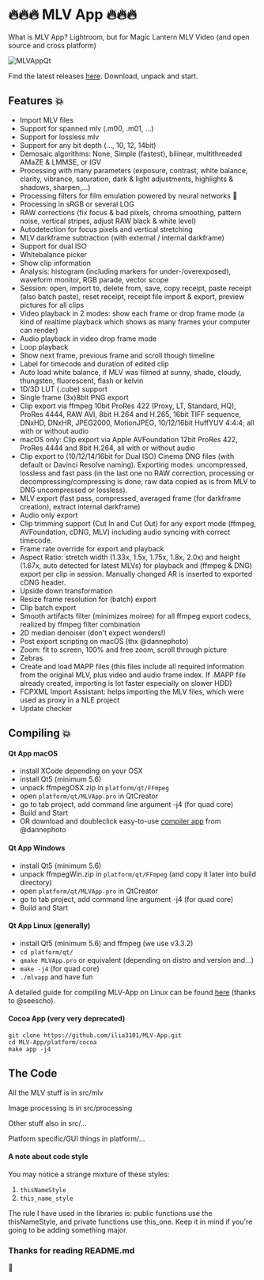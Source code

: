# :fire::fire::fire: MLV App :fire::fire::fire:
What is MLV App? Lightroom, but for Magic Lantern MLV Video (and open source and cross platform)

![MLVAppQt](https://user-images.githubusercontent.com/23642861/43786055-a8edb62e-9a5f-11e8-9154-8d0209068331.png)

Find the latest releases [here](https://ilia3101.github.io/MLV-App/). Download, unpack and start.

## Features :collision:
- Import MLV files
- Support for spanned mlv (.m00, .m01, ...)
- Support for lossless mlv
- Support for any bit depth (…, 10, 12, 14bit)
- Demosaic algorithms: None, Simple (fastest), bilinear, multithreaded AMaZE & LMMSE, or IGV
- Processing with many parameters (exposure, contrast, white balance, clarity, vibrance, saturation, dark & light adjustments, highlights & shadows, sharpen,…)
- Processing filters for film emulation powered by neural networks :ghost:
- Processing in sRGB or several LOG
- RAW corrections (fix focus & bad pixels, chroma smoothing, pattern noise, vertical stripes, adjust RAW black & white level)
- Autodetection for focus pixels and vertical stretching
- MLV darkframe subtraction (with external / internal darkframe)
- Support for dual ISO
- Whitebalance picker
- Show clip information
- Analysis: histogram (including markers for under-/overexposed), waveform monitor, RGB parade, vector scope
- Session: open, import to, delete from, save, copy receipt, paste receipt (also batch paste), reset receipt, receipt file import & export, preview pictures for all clips
- Video playback in 2 modes: show each frame or drop frame mode (a kind of realtime playback which shows as many frames your computer can render)
- Audio playback in video drop frame mode
- Loop playback
- Show next frame, previous frame and scroll though timeline
- Label for timecode and duration of edited clip
- Auto load white balance, if MLV was filmed at sunny, shade, cloudy, thungsten, fluorescent, flash or kelvin
- 1D/3D LUT (.cube) support
- Single frame (3x)8bit PNG export
- Clip export via ffmpeg 10bit ProRes 422 (Proxy, LT, Standard, HQ), ProRes 4444, RAW AVI, 8bit H.264 and H.265, 16bit TIFF sequence, DNxHD, DNxHR, JPEG2000, MotionJPEG, 10/12/16bit HuffYUV 4:4:4; all with or without audio
- macOS only: Clip export via Apple AVFoundation 12bit ProRes 422, ProRes 4444 and 8bit H.264, all with or without audio
- Clip export to (10/12/14/16bit for Dual ISO) Cinema DNG files (with default or Davinci Resolve naming). Exporting modes: uncompressed, lossless and fast pass (in the last one no RAW correction, processing or decompressing/compressing is done, raw data copied as is from MLV to DNG uncompressed or lossless).
- MLV export (fast pass, compressed, averaged frame (for darkframe creation), extract internal darkframe)
- Audio only export
- Clip trimming support (Cut In and Cut Out) for any export mode (ffmpeg, AVFoundation, cDNG, MLV) including audio syncing with correct timecode.
- Frame rate override for export and playback
- Aspect Ratio: stretch width (1.33x, 1.5x, 1.75x, 1.8x, 2.0x) and height (1.67x, auto detected for latest MLVs) for playback and (ffmpeg & DNG) export per clip in session. Manually changed AR is inserted to exported cDNG header.
- Upside down transformation
- Resize frame resolution for (batch) export
- Clip batch export
- Smooth artifacts filter (minimizes moiree) for all ffmpeg export codecs, realized by ffmpeg filter combination
- 2D median denoiser (don't expect wonders!)
- Post export scripting on macOS (thx @dannephoto)
- Zoom: fit to screen, 100% and free zoom, scroll through picture
- Zebras
- Create and load MAPP files (this files include all required information from the original MLV, plus video and audio frame index. If .MAPP file already created, importing is lot faster especially on slower HDD)
- FCPXML Import Assistant: helps importing the MLV files, which were used as proxy in a NLE project
- Update checker

## Compiling :collision:
#### Qt App macOS
- install XCode depending on your OSX
- install Qt5 (minimum 5.6)
- unpack ffmpegOSX.zip in `platform/qt/FFmpeg`
- open `platform/qt/MLVApp.pro` in QtCreator
- go to tab project, add command line argument -j4 (for quad core) 
- Build and Start
- OR download and doubleclick easy-to-use [compiler app](https://bitbucket.org/Dannephoto/mlv_app_compiler/downloads/mlv_app_compiler.dmg) from @dannephoto

#### Qt App Windows
- install Qt5 (minimum 5.6)
- unpack ffmpegWin.zip in `platform/qt/FFmpeg` (and copy it later into build directory)
- open `platform/qt/MLVApp.pro` in QtCreator
- go to tab project, add command line argument -j4 (for quad core) 
- Build and Start

#### Qt App Linux (generally)
- install Qt5 (minimum 5.6) and ffmpeg (we use v3.3.2) 
- `cd platform/qt/`
- `qmake MLVApp.pro` or equivalent (depending on distro and version and...)
- `make -j4` (for quad core)
- `./mlvapp` and have fun

A detailed guide for compiling MLV-App on Linux can be found [here](https://sternenkarten.com/tutorial-englisch/) (thanks to @seescho).

#### Cocoa App (very very deprecated)
```
git clone https://github.com/ilia3101/MLV-App.git
cd MLV-App/platform/cocoa
make app -j4
```

## The Code
All the MLV stuff is in src/mlv

Image processing is in src/processing

Other stuff also in src/...

Platform specific/GUI things in platform/...

#### A note about code style
You may notice a strange mixture of these styles: 
1. `thisNameStyle`
2. `this_name_style`

The rule I have used in the libraries is: public functions use the thisNameStyle, and private functions use this_one.
Keep it in mind if you're going to be adding something major.

### Thanks for reading README.md

:frog:
